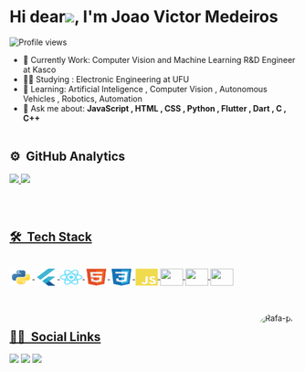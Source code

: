 <h1 align="left">Hi dear<img src="https://media.tenor.com/HbwlDdf2xS8AAAAM/tiringa.gif" width="30px">, I'm Joao Victor Medeiros </h1>

<p align="left"> <img src="https://komarev.com/ghpvc/?username=joaomedeirosr&color=green" alt="Profile views" /> </p>

- 🔭 Currently Work: Computer Vision and Machine Learning R&D Engineer at Kasco
- 👨‍🎓 Studying : Electronic Engineering at UFU
- 🌱 Learning: Artificial Inteligence , Computer Vision , Autonomous Vehicles , Robotics, Automation
- 💬 Ask me about: **JavaScript , HTML , CSS , Python , Flutter , Dart , C , C++**
<br><br>

## ⚙️ &nbsp;GitHub Analytics

<div>
<a href="https://github.com/joaomedeirosr">
  <img height="150px" src="https://github-readme-stats.vercel.app/api?username=joaomedeirosr&show_icons=true&theme=dracula&include_all_commits=true&count_private=true"/>
  <img height="150px" src="https://github-readme-stats.vercel.app/api/top-langs/?username=joaomedeirosr&layout=compact&langs_count=7&theme=dracula"/>
</div>
  
  <br><br>
  
  ## 🛠 &nbsp;Tech Stack
<div style="display: inline_block"><br>
  <img align="center" alt="Joao-Python" height="30" width="40" src="https://raw.githubusercontent.com/devicons/devicon/master/icons/python/python-original.svg">
  <img align="center" alt="Joao-Flutter" height="30" width="40" src="https://raw.githubusercontent.com/devicons/devicon/master/icons/flutter/flutter-original.svg">
  <img align="center" alt="Joao-React" height="30" width="40" src="https://raw.githubusercontent.com/devicons/devicon/master/icons/react/react-original.svg">
  <img align="center" alt="Joao-HTML" height="30" width="40" src="https://raw.githubusercontent.com/devicons/devicon/master/icons/html5/html5-original.svg">
  <img align="center" alt="Joao-CSS" height="30" width="40" src="https://raw.githubusercontent.com/devicons/devicon/master/icons/css3/css3-original.svg">
  <img align="center" alt="Joao-Js" height="30" width="40" src="https://raw.githubusercontent.com/devicons/devicon/master/icons/javascript/javascript-plain.svg">
  <img align="center" height="30" width="40" src="https://cdn.jsdelivr.net/gh/devicons/devicon/icons/dart/dart-original.svg" >
  <img align="center" height="30" width="40" src="https://cdn.jsdelivr.net/gh/devicons/devicon/icons/cplusplus/cplusplus-original.svg" />
  <img align="center" height="30" width="40" src="https://cdn.jsdelivr.net/gh/devicons/devicon/icons/c/c-original.svg" />
</div>
  
<br><br>
<img align="right" alt="Rafa-pic" height="150" style="border-radius:50px;" src="https://1.bp.blogspot.com/-P2czKkFRxR4/XsWVqthXVXI/AAAAAAABJVY/sEYSKbsGUZcogNCAnoxzmGGTau8Q-OPkACK4BGAsYHg/MATEM%25C3%2581TICA2.gif">

## 👨‍💻  &nbsp;Social Links
  <div> 
  <a href="https://instagram.com/jjjvmedeiros" target="_blank"><img src="https://img.shields.io/badge/-Instagram-%23E4405F?style=for-the-badge&logo=instagram&logoColor=white" target="_blank"></a>
  <a href = "mailto:joao.medeiros.ufu@gmail.com"><img src="https://img.shields.io/badge/-Gmail-%23333?style=for-the-badge&logo=gmail&logoColor=white" target="_blank"></a>
  <a href="https://www.linkedin.com/in/joaomedeirosr" target="_blank"><img src="https://img.shields.io/badge/-LinkedIn-%230077B5?style=for-the-badge&logo=linkedin&logoColor=white" target="_blank"></a> 

